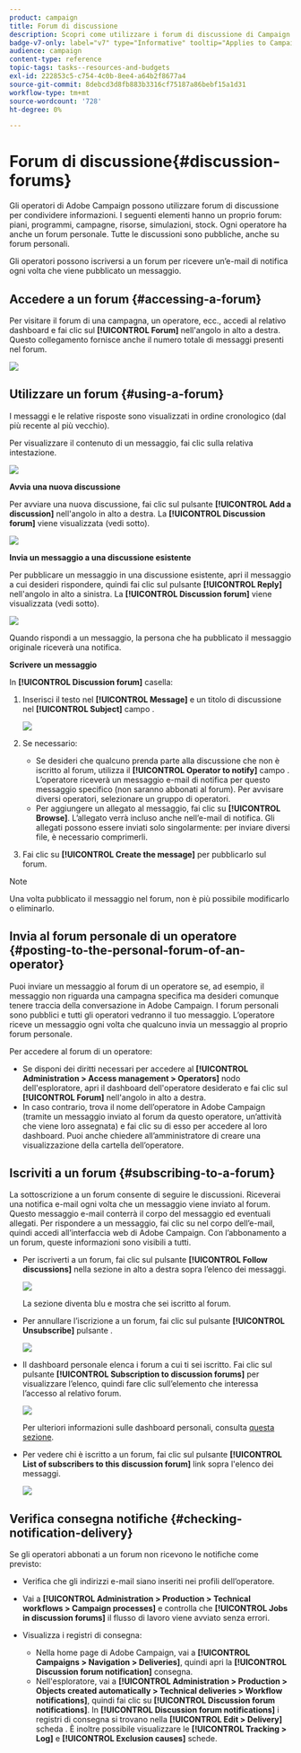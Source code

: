 ```yaml
---
product: campaign
title: Forum di discussione
description: Scopri come utilizzare i forum di discussione di Campaign
badge-v7-only: label="v7" type="Informative" tooltip="Applies to Campaign Classic v7 only"
audience: campaign
content-type: reference
topic-tags: tasks--resources-and-budgets
exl-id: 222853c5-c754-4c0b-8ee4-a64b2f8677a4
source-git-commit: 8debcd3d8fb883b3316cf75187a86bebf15a1d31
workflow-type: tm+mt
source-wordcount: '728'
ht-degree: 0%

---
```


# Forum di discussione{#discussion-forums}



Gli operatori di Adobe Campaign possono utilizzare forum di discussione per condividere informazioni. I seguenti elementi hanno un proprio forum: piani, programmi, campagne, risorse, simulazioni, stock. Ogni operatore ha anche un forum personale. Tutte le discussioni sono pubbliche, anche su forum personali.

Gli operatori possono iscriversi a un forum per ricevere un’e-mail di notifica ogni volta che viene pubblicato un messaggio.

## Accedere a un forum {#accessing-a-forum}

Per visitare il forum di una campagna, un operatore, ecc., accedi al relativo dashboard e fai clic sul **[!UICONTROL Forum]** nell&#39;angolo in alto a destra. Questo collegamento fornisce anche il numero totale di messaggi presenti nel forum.

![](assets/mrm_forum_access_link.png)

## Utilizzare un forum {#using-a-forum}

I messaggi e le relative risposte sono visualizzati in ordine cronologico (dal più recente al più vecchio).

Per visualizzare il contenuto di un messaggio, fai clic sulla relativa intestazione.

![](assets/mrm_forum_expand_msg.png)

**Avvia una nuova discussione**

Per avviare una nuova discussione, fai clic sul pulsante **[!UICONTROL Add a discussion]** nell&#39;angolo in alto a destra. La **[!UICONTROL Discussion forum]** viene visualizzata (vedi sotto).

![](assets/mrm_forum_new_thread.png)

**Invia un messaggio a una discussione esistente**

Per pubblicare un messaggio in una discussione esistente, apri il messaggio a cui desideri rispondere, quindi fai clic sul pulsante **[!UICONTROL Reply]** nell&#39;angolo in alto a sinistra. La **[!UICONTROL Discussion forum]** viene visualizzata (vedi sotto).

![](assets/mrm_forum_answer_msg.png)

Quando rispondi a un messaggio, la persona che ha pubblicato il messaggio originale riceverà una notifica.

**Scrivere un messaggio**

In **[!UICONTROL Discussion forum]** casella:

1. Inserisci il testo nel **[!UICONTROL Message]** e un titolo di discussione nel **[!UICONTROL Subject]** campo .

   ![](assets/mrm_forum_edit_msg.png)

1. Se necessario:

   * Se desideri che qualcuno prenda parte alla discussione che non è iscritto al forum, utilizza il **[!UICONTROL Operator to notify]** campo . L’operatore riceverà un messaggio e-mail di notifica per questo messaggio specifico (non saranno abbonati al forum). Per avvisare diversi operatori, selezionare un gruppo di operatori.
   * Per aggiungere un allegato al messaggio, fai clic su **[!UICONTROL Browse]**. L’allegato verrà incluso anche nell’e-mail di notifica. Gli allegati possono essere inviati solo singolarmente: per inviare diversi file, è necessario comprimerli.

1. Fai clic su **[!UICONTROL Create the message]** per pubblicarlo sul forum.

>[!NOTE]
>
>Una volta pubblicato il messaggio nel forum, non è più possibile modificarlo o eliminarlo.

## Invia al forum personale di un operatore {#posting-to-the-personal-forum-of-an-operator}

Puoi inviare un messaggio al forum di un operatore se, ad esempio, il messaggio non riguarda una campagna specifica ma desideri comunque tenere traccia della conversazione in Adobe Campaign. I forum personali sono pubblici e tutti gli operatori vedranno il tuo messaggio. L’operatore riceve un messaggio ogni volta che qualcuno invia un messaggio al proprio forum personale.

Per accedere al forum di un operatore:

* Se disponi dei diritti necessari per accedere al **[!UICONTROL Administration > Access management > Operators]** nodo dell&#39;esploratore, apri il dashboard dell&#39;operatore desiderato e fai clic sul **[!UICONTROL Forum]** nell&#39;angolo in alto a destra.
* In caso contrario, trova il nome dell’operatore in Adobe Campaign (tramite un messaggio inviato al forum da questo operatore, un’attività che viene loro assegnata) e fai clic su di esso per accedere al loro dashboard. Puoi anche chiedere all’amministratore di creare una visualizzazione della cartella dell’operatore.

## Iscriviti a un forum {#subscribing-to-a-forum}

La sottoscrizione a un forum consente di seguire le discussioni. Riceverai una notifica e-mail ogni volta che un messaggio viene inviato al forum. Questo messaggio e-mail conterrà il corpo del messaggio ed eventuali allegati. Per rispondere a un messaggio, fai clic su nel corpo dell’e-mail, quindi accedi all’interfaccia web di Adobe Campaign. Con l’abbonamento a un forum, queste informazioni sono visibili a tutti.

* Per iscriverti a un forum, fai clic sul pulsante **[!UICONTROL Follow discussions]** nella sezione in alto a destra sopra l’elenco dei messaggi.

   ![](assets/mrm_forum_subscribe.png)

   La sezione diventa blu e mostra che sei iscritto al forum.

* Per annullare l’iscrizione a un forum, fai clic sul pulsante **[!UICONTROL Unsubscribe]** pulsante .

   ![](assets/mrm_forum_unsubscribe.png)

* Il dashboard personale elenca i forum a cui ti sei iscritto. Fai clic sul pulsante **[!UICONTROL Subscription to discussion forums]** per visualizzare l’elenco, quindi fare clic sull’elemento che interessa l’accesso al relativo forum.

   ![](assets/platform_dashboard_operator_subscr_forums.png)

   Per ulteriori informazioni sulle dashboard personali, consulta [questa sezione](../../platform/using/access-management-operators.md).

* Per vedere chi è iscritto a un forum, fai clic sul pulsante **[!UICONTROL List of subscribers to this discussion forum]** link sopra l&#39;elenco dei messaggi.

   ![](assets/mrm_forum_subscribers.png)

## Verifica consegna notifiche {#checking-notification-delivery}

Se gli operatori abbonati a un forum non ricevono le notifiche come previsto:

* Verifica che gli indirizzi e-mail siano inseriti nei profili dell’operatore.
* Vai a **[!UICONTROL Administration > Production > Technical workflows > Campaign processes]** e controlla che **[!UICONTROL Jobs in discussion forums]** il flusso di lavoro viene avviato senza errori.
* Visualizza i registri di consegna:

   * Nella home page di Adobe Campaign, vai a **[!UICONTROL Campaigns > Navigation > Deliveries]**, quindi apri la **[!UICONTROL Discussion forum notification]** consegna.
   * Nell&#39;esploratore, vai a **[!UICONTROL Administration > Production > Objects created automatically > Technical deliveries > Workflow notifications]**, quindi fai clic su **[!UICONTROL Discussion forum notifications]**.
   In **[!UICONTROL Discussion forum notifications]** i registri di consegna si trovano nella **[!UICONTROL Edit > Delivery]** scheda . È inoltre possibile visualizzare le **[!UICONTROL Tracking > Log]** e **[!UICONTROL Exclusion causes]** schede.
